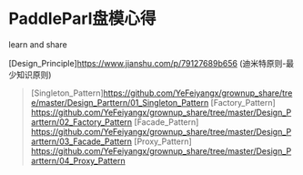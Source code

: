 # PaddleParl盘模心得

learn and share

[Design_Principle]<https://www.jianshu.com/p/79127689b656> (迪米特原则-最少知识原则)

>[Singleton_Pattern]<https://github.com/YeFeiyangx/grownup_share/tree/master/Design_Parttern/01_Singleton_Pattern>
>[Factory_Pattern]  <https://github.com/YeFeiyangx/grownup_share/tree/master/Design_Parttern/02_Factory_Pattern>
>[Facade_Pattern]   <https://github.com/YeFeiyangx/grownup_share/tree/master/Design_Parttern/03_Facade_Pattern>
>[Proxy_Pattern]    <https://github.com/YeFeiyangx/grownup_share/tree/master/Design_Parttern/04_Proxy_Pattern>

